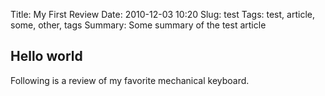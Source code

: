 Title: My First Review
Date: 2010-12-03 10:20
Slug: test
Tags: test, article, some, other, tags
Summary: Some summary of the test article

## Hello world

Following is a review of my favorite mechanical keyboard.

